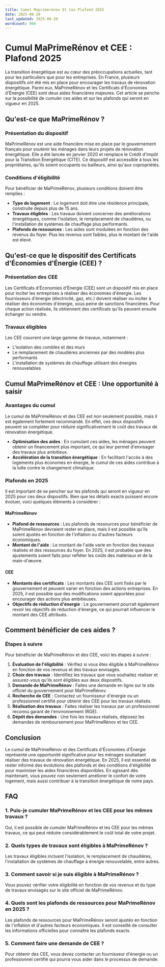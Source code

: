 ```yaml
---
title: Cumul Maprimerenov Et Cee Plafond 2025
date: 2025-06-20
last_updated: 2025-06-20
wordcount: 964
---
```


# Cumul MaPrimeRénov et CEE : Plafond 2025

La transition énergétique est au cœur des préoccupations actuelles, tant pour les particuliers que pour les entreprises. En France, plusieurs dispositifs ont été mis en place pour encourager les travaux de rénovation énergétique. Parmi eux, MaPrimeRénov et les Certificats d'Économies d'Énergie (CEE) sont deux aides financières majeures. Cet article se penche sur la possibilité de cumuler ces aides et sur les plafonds qui seront en vigueur en 2025.

## Qu'est-ce que MaPrimeRénov ?

### Présentation du dispositif

MaPrimeRénov est une aide financière mise en place par le gouvernement français pour soutenir les ménages dans leurs projets de rénovation énergétique. Elle a été lancée en janvier 2020 et remplace le Crédit d'Impôt pour la Transition Énergétique (CITE). Ce dispositif est accessible à tous les propriétaires, qu'ils soient occupants ou bailleurs, ainsi qu'aux copropriétés.

### Conditions d'éligibilité

Pour bénéficier de MaPrimeRénov, plusieurs conditions doivent être remplies :

- **Type de logement** : Le logement doit être une résidence principale, construite depuis plus de 15 ans.
- **Travaux éligibles** : Les travaux doivent concerner des améliorations énergétiques, comme l'isolation, le remplacement de chaudières, ou l'installation de systèmes de chauffage plus performants.
- **Plafonds de ressources** : Les aides sont modulées en fonction des revenus du foyer. Plus les revenus sont faibles, plus le montant de l'aide est élevé.

## Qu'est-ce que le dispositif des Certificats d'Économies d'Énergie (CEE) ?

### Présentation des CEE

Les Certificats d'Économies d'Énergie (CEE) sont un dispositif mis en place pour inciter les entreprises à réaliser des économies d'énergie. Les fournisseurs d'énergie (électricité, gaz, etc.) doivent réaliser ou inciter à réaliser des économies d'énergie, sous peine de sanctions financières. Pour chaque action réalisée, ils obtiennent des certificats qu'ils peuvent ensuite échanger ou vendre.

### Travaux éligibles

Les CEE couvrent une large gamme de travaux, notamment :

- L'isolation des combles et des murs
- Le remplacement de chaudières anciennes par des modèles plus performants
- L'installation de systèmes de chauffage utilisant des énergies renouvelables

## Cumul MaPrimeRénov et CEE : Une opportunité à saisir

### Avantages du cumul

Le cumul de MaPrimeRénov et des CEE est non seulement possible, mais il est également fortement recommandé. En effet, ces deux dispositifs peuvent se compléter pour réduire significativement le coût des travaux de rénovation énergétique.

- **Optimisation des aides** : En cumulant ces aides, les ménages peuvent obtenir un financement plus important, ce qui leur permet d'envisager des travaux plus ambitieux.
- **Accélération de la transition énergétique** : En facilitant l'accès à des logements plus économes en énergie, le cumul de ces aides contribue à la lutte contre le changement climatique.

### Plafonds en 2025

Il est important de se pencher sur les plafonds qui seront en vigueur en 2025 pour ces deux dispositifs. Bien que les détails exacts puissent encore évoluer, voici quelques éléments à considérer :

#### MaPrimeRénov

- **Plafond de ressources** : Les plafonds de ressources pour bénéficier de MaPrimeRénov devraient rester en place, mais il est possible qu'ils soient ajustés en fonction de l'inflation ou d'autres facteurs économiques.
- **Montant de l'aide** : Le montant de l'aide varie en fonction des travaux réalisés et des ressources du foyer. En 2025, il est probable que des ajustements soient faits pour refléter les coûts des matériaux et de la main-d'œuvre.

#### CEE

- **Montants des certificats** : Les montants des CEE sont fixés par le gouvernement et peuvent varier en fonction des actions entreprises. En 2025, il est possible que des modifications soient apportées pour encourager des actions plus ambitieuses.
- **Objectifs de réduction d'énergie** : Le gouvernement pourrait également revoir les objectifs de réduction d'énergie, ce qui pourrait influencer le montant des CEE attribués.

## Comment bénéficier de ces aides ?

### Étapes à suivre

Pour bénéficier de MaPrimeRénov et des CEE, voici les étapes à suivre :

1. **Évaluation de l'éligibilité** : Vérifiez si vous êtes éligible à MaPrimeRénov en fonction de vos revenus et des travaux envisagés.
2. **Choix des travaux** : Identifiez les travaux que vous souhaitez réaliser et assurez-vous qu'ils sont éligibles aux deux dispositifs.
3. **Demande de MaPrimeRénov** : Faites une demande en ligne sur le site officiel du gouvernement pour MaPrimeRénov.
4. **Recherche de CEE** : Contactez un fournisseur d'énergie ou un professionnel certifié pour obtenir des CEE pour les travaux réalisés.
5. **Réalisation des travaux** : Faites réaliser les travaux par un professionnel reconnu garant de l'environnement (RGE).
6. **Dépôt des demandes** : Une fois les travaux réalisés, déposez les demandes de remboursement pour MaPrimeRénov et les CEE.

## Conclusion

Le cumul de MaPrimeRénov et des Certificats d'Économies d'Énergie représente une opportunité significative pour les ménages souhaitant réaliser des travaux de rénovation énergétique. En 2025, il est essentiel de rester informé des évolutions des plafonds et des conditions d'éligibilité pour maximiser les aides financières disponibles. En agissant dès maintenant, vous pouvez non seulement améliorer le confort de votre logement, mais aussi contribuer à la transition énergétique de notre pays.

## FAQ

### 1. Puis-je cumuler MaPrimeRénov et les CEE pour les mêmes travaux ?

Oui, il est possible de cumuler MaPrimeRénov et les CEE pour les mêmes travaux, ce qui peut réduire considérablement le coût total de votre projet.

### 2. Quels types de travaux sont éligibles à MaPrimeRénov ?

Les travaux éligibles incluent l'isolation, le remplacement de chaudières, l'installation de systèmes de chauffage à énergie renouvelable, entre autres.

### 3. Comment savoir si je suis éligible à MaPrimeRénov ?

Vous pouvez vérifier votre éligibilité en fonction de vos revenus et du type de travaux envisagés sur le site officiel de MaPrimeRénov.

### 4. Quels sont les plafonds de ressources pour MaPrimeRénov en 2025 ?

Les plafonds de ressources pour MaPrimeRénov seront ajustés en fonction de l'inflation et d'autres facteurs économiques. Il est conseillé de consulter les informations officielles pour connaître les plafonds exacts.

### 5. Comment faire une demande de CEE ?

Pour obtenir des CEE, vous devez contacter un fournisseur d'énergie ou un professionnel certifié qui pourra vous aider dans le processus de demande.